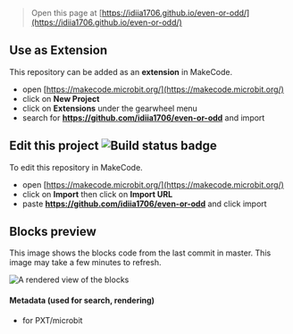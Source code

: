 
> Open this page at [https://idiia1706.github.io/even-or-odd/](https://idiia1706.github.io/even-or-odd/)

## Use as Extension

This repository can be added as an **extension** in MakeCode.

* open [https://makecode.microbit.org/](https://makecode.microbit.org/)
* click on **New Project**
* click on **Extensions** under the gearwheel menu
* search for **https://github.com/idiia1706/even-or-odd** and import

## Edit this project ![Build status badge](https://github.com/idiia1706/even-or-odd/workflows/MakeCode/badge.svg)

To edit this repository in MakeCode.

* open [https://makecode.microbit.org/](https://makecode.microbit.org/)
* click on **Import** then click on **Import URL**
* paste **https://github.com/idiia1706/even-or-odd** and click import

## Blocks preview

This image shows the blocks code from the last commit in master.
This image may take a few minutes to refresh.

![A rendered view of the blocks](https://github.com/idiia1706/even-or-odd/raw/master/.github/makecode/blocks.png)

#### Metadata (used for search, rendering)

* for PXT/microbit
<script src="https://makecode.com/gh-pages-embed.js"></script><script>makeCodeRender("{{ site.makecode.home_url }}", "{{ site.github.owner_name }}/{{ site.github.repository_name }}");</script>
